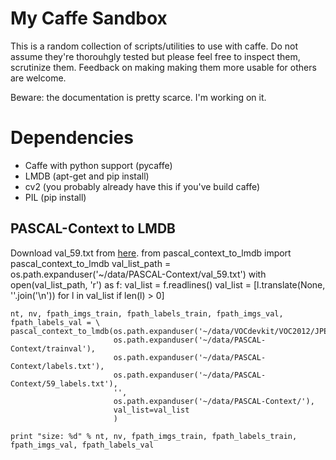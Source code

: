 # My Caffe Sandbox
This is a random collection of scripts/utilities to use with caffe.
Do not assume they're thorouhgly tested but please feel free to inspect them, scrutinize them. Feedback on making making them more usable for others are welcome.

Beware: the documentation is pretty scarce. I'm working on it.

# Dependencies
* Caffe with python support (pycaffe)
* LMDB (apt-get and pip install)
* cv2 (you probably already have this if you've build caffe)
* PIL (pip install)

## PASCAL-Context to LMDB

Download val_59.txt from [here](https://gist.github.com/kashefy/78415dd397accb47872a/raw/761b280d6de022958f8f8c9bc64fa56432124cb2/val_59.txt).
    from pascal_context_to_lmdb import pascal_context_to_lmdb
    val_list_path = os.path.expanduser('~/data/PASCAL-Context/val_59.txt')
    with open(val_list_path, 'r') as f:
        val_list = f.readlines()
        val_list = [l.translate(None, ''.join('\n')) for l in val_list if len(l) > 0]
    
    nt, nv, fpath_imgs_train, fpath_labels_train, fpath_imgs_val, fpath_labels_val = \
    pascal_context_to_lmdb(os.path.expanduser('~/data/VOCdevkit/VOC2012/JPEGImages'),
                           os.path.expanduser('~/data/PASCAL-Context/trainval'),
                           os.path.expanduser('~/data/PASCAL-Context/labels.txt'),
                           os.path.expanduser('~/data/PASCAL-Context/59_labels.txt'),
                           '',
                           os.path.expanduser('~/data/PASCAL-Context/'),
                           val_list=val_list
                           )
    
    print "size: %d" % nt, nv, fpath_imgs_train, fpath_labels_train, fpath_imgs_val, fpath_labels_val
